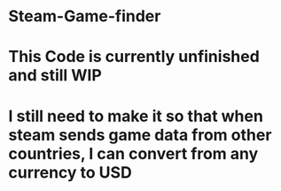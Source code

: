 # Steam-Game-finder
# This Code is currently unfinished and still WIP
# I still need to make it so that when steam sends game data from other countries, I can convert from any currency to USD
